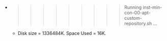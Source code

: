 * >>>>>>>>> Running inst-min-con-00-apt-custom-repository.sh ...
  * Disk size = 1336484K. Space Used = 16K.
